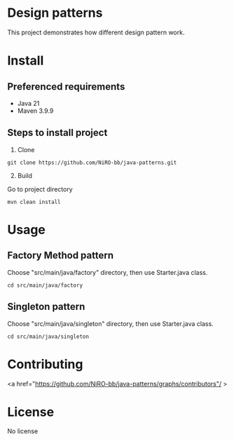 # Design patterns

This project demonstrates how different design pattern work.

# Install

## Preferenced requirements
* Java 21
* Maven 3.9.9

## Steps to install project

1. Clone
```shell
git clone https://github.com/NiRO-bb/java-patterns.git
```
2. Build

Go to project directory
```shell
mvn clean install
```

# Usage

## Factory Method pattern

Choose "src/main/java/factory" directory, then use Starter.java class.
```shell
cd src/main/java/factory
```

## Singleton pattern

Choose "src/main/java/singleton" directory, then use Starter.java class.
```shell
cd src/main/java/singleton
```

# Contributing

<a href="https://github.com/NiRO-bb/java-patterns/graphs/contributors"/ >

# License

No license
